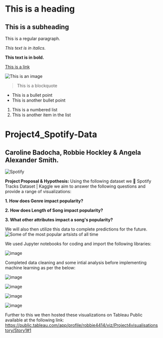 # This is a heading

## This is a subheading

This is a regular paragraph.

*This text is in italics.*

**This text is in bold.**

[This is a link](https://www.example.com)

![This is an image](https://www.example.com/image.jpg)

> This is a blockquote

- This is a bullet point
- This is another bullet point

1. This is a numbered list
2. This is another item in the list




# Project4_Spotify-Data

## Caroline Badocha, Robbie Hockley & Angela Alexander Smith.

![Spotify](https://storage.googleapis.com/pr-newsroom-wp/1/2018/11/Spotify_Logo_CMYK_Green.png)

**Project Proposal & Hypothesis:**
Using the following dataset we 🎹 Spotify Tracks Dataset | Kaggle we aim to answer the following questions and provide a range of visualizations:

**1. How does Genre impact popularity?**

**2. How does Length of Song impact popularity?**

**3. What other attributes impact a song's popularity?**


We will also then utilize this data to complete predictions for the future.
![Some of the most popular artsists of all time](https://www.rollingstone.com/wp-content/uploads/2021/09/RS_500_Great_Songs_1800x1200.jpg?w=1581&h=1054&crop=1)

We used Jupyter notebooks for coding and import the following libraries:

![image](https://user-images.githubusercontent.com/108265105/207295904-66f716ce-b6ed-43e1-b7f8-98739cb5ebd2.png)

Completed data cleaning and some intial analysis before implementing machine learning as per the below:

![image](https://user-images.githubusercontent.com/108265105/207296476-1a96c7ff-d28c-4595-a0b8-0217296cd171.png)

![image](https://user-images.githubusercontent.com/108265105/207296632-4cadf8f9-c81f-40f4-a619-33c7ded46aa2.png)

![image](https://user-images.githubusercontent.com/108265105/207296854-a19d8bd3-e1ba-46b5-81dd-a913aac1fa46.png)

![image](https://user-images.githubusercontent.com/108265105/207296980-eb78078d-2953-4e3f-b7ba-3d41c46f1888.png)

Further to this we then hosted these visualizations on Tableau Public available at the following link:
https://public.tableau.com/app/profile/robbie4414/viz/Project4visualisationstory/Story1#1


